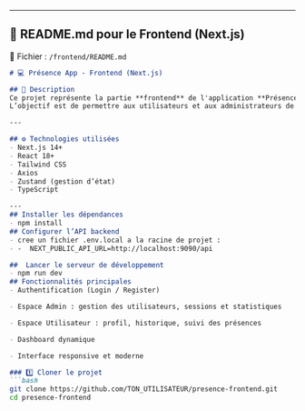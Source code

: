 
---

## 🔵 **README.md pour le Frontend (Next.js)**

📁 Fichier : `/frontend/README.md`

```markdown
# 💻 Présence App - Frontend (Next.js)

## 📖 Description
Ce projet représente la partie **frontend** de l'application **Présence App**, une interface moderne et intuitive développée avec **Next.js** et **Tailwind CSS**.  
L’objectif est de permettre aux utilisateurs et aux administrateurs de gérer les présences, sessions et statistiques en se connectant au backend Spring Boot.

---

## ⚙️ Technologies utilisées
- Next.js 14+
- React 18+
- Tailwind CSS
- Axios
- Zustand (gestion d’état)
- TypeScript

---
## Installer les dépendances
- npm install
## Configurer l’API backend
- cree un fichier .env.local a la racine de projet :
- -  NEXT_PUBLIC_API_URL=http://localhost:9090/api

##  Lancer le serveur de développement
- npm run dev
## Fonctionnalités principales
- Authentification (Login / Register)

- Espace Admin : gestion des utilisateurs, sessions et statistiques

- Espace Utilisateur : profil, historique, suivi des présences

- Dashboard dynamique

- Interface responsive et moderne

### 1️⃣ Cloner le projet
```bash
git clone https://github.com/TON_UTILISATEUR/presence-frontend.git
cd presence-frontend

